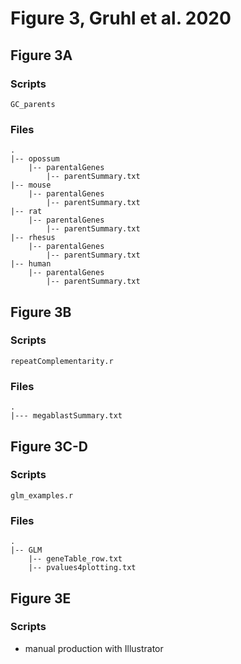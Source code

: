 # Figure 3, Gruhl et al. 2020

## Figure 3A
### Scripts
```GC_parents```

### Files
```
.
|-- opossum
	|-- parentalGenes
		|-- parentSummary.txt
|-- mouse
	|-- parentalGenes
		|-- parentSummary.txt
|-- rat
	|-- parentalGenes
		|-- parentSummary.txt
|-- rhesus
	|-- parentalGenes
		|-- parentSummary.txt
|-- human
	|-- parentalGenes
		|-- parentSummary.txt
```

## Figure 3B
### Scripts
```
repeatComplementarity.r
```

### Files
```
.
|--- megablastSummary.txt
```

## Figure 3C-D
### Scripts
```glm_examples.r```

### Files
```
.
|-- GLM
	|-- geneTable_row.txt
	|-- pvalues4plotting.txt
``` 

## Figure 3E
### Scripts
- manual production with Illustrator